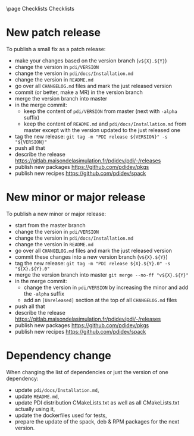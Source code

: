\page Checklists Checklists

# New patch release

To publish a small fix as a patch release:
* make your changes based on the version branch (`v${X}.${Y}`)
* change the version in `pdi/VERSION`
* change the version in `pdi/docs/Installation.md`
* change the version in `README.md`
* go over all `CHANGELOG.md` files and mark the just released version
* commit (or better, make a MR) in the version branch
* merge the version branch into master
* in the merge commit:
  - keep the content of `pdi/VERSION` from master (next with `-alpha` suffix)
  - keep the content of `README.md` and `pdi/docs/Installation.md` from master
    except with the version updated to the just released one
* tag the new release: `git tag -m "PDI release ${VERSION}" -s "${VERSION}"`
* push all that
* describe the release https://gitlab.maisondelasimulation.fr/pdidev/pdi/-/releases
* publish new packages https://github.com/pdidev/pkgs
* publish new recipes  https://github.com/pdidev/spack

# New minor or major release

To publish a new minor or major release:
* start from the master branch
* change the version in `pdi/VERSION`
* change the version in `pdi/docs/Installation.md`
* change the version in `README.md`
* go over all `CHANGELOG.md` files and mark the just released version
* commit these changes into a new version branch (`v${X}.${Y}`)
* tag the new release: `git tag -m "PDI release ${X}.${Y}.0" -s "${X}.${Y}.0"`
* merge the version branch into master `git merge --no-ff "v${X}.${Y}"`
* in the merge commit:
  - change the version in `pdi/VERSION` by increasing the minor and add the
    `-alpha` suffix
  - add an `[Unreleased]` section at the top of all `CHANGELOG.md` files
* push all that
* describe the release https://gitlab.maisondelasimulation.fr/pdidev/pdi/-/releases
* publish new packages https://github.com/pdidev/pkgs
* publish new recipes  https://github.com/pdidev/spack

# Dependency change

When changing the list of dependencies or just the version of one dependency:
* update `pdi/docs/Installation.md`,
* update `README.md`,
* update PDI distribution CMakeLists.txt as well as all CMakeLists.txt actually using it,
* update the dockerfiles used for tests,
* prepare the update of the spack, deb & RPM packages for the next version.
